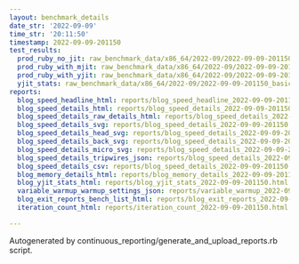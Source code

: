 ```yaml
---
layout: benchmark_details
date_str: '2022-09-09'
time_str: '20:11:50'
timestamp: 2022-09-09-201150
test_results:
  prod_ruby_no_jit: raw_benchmark_data/x86_64/2022-09/2022-09-09-201150_basic_benchmark_prod_ruby_no_jit.json
  prod_ruby_with_mjit: raw_benchmark_data/x86_64/2022-09/2022-09-09-201150_basic_benchmark_prod_ruby_with_mjit.json
  prod_ruby_with_yjit: raw_benchmark_data/x86_64/2022-09/2022-09-09-201150_basic_benchmark_prod_ruby_with_yjit.json
  yjit_stats: raw_benchmark_data/x86_64/2022-09/2022-09-09-201150_basic_benchmark_yjit_stats.json
reports:
  blog_speed_headline_html: reports/blog_speed_headline_2022-09-09-201150.html
  blog_speed_details_html: reports/blog_speed_details_2022-09-09-201150.html
  blog_speed_details_raw_details_html: reports/blog_speed_details_2022-09-09-201150.raw_details.html
  blog_speed_details_svg: reports/blog_speed_details_2022-09-09-201150.svg
  blog_speed_details_head_svg: reports/blog_speed_details_2022-09-09-201150.head.svg
  blog_speed_details_back_svg: reports/blog_speed_details_2022-09-09-201150.back.svg
  blog_speed_details_micro_svg: reports/blog_speed_details_2022-09-09-201150.micro.svg
  blog_speed_details_tripwires_json: reports/blog_speed_details_2022-09-09-201150.tripwires.json
  blog_speed_details_csv: reports/blog_speed_details_2022-09-09-201150.csv
  blog_memory_details_html: reports/blog_memory_details_2022-09-09-201150.html
  blog_yjit_stats_html: reports/blog_yjit_stats_2022-09-09-201150.html
  variable_warmup_warmup_settings_json: reports/variable_warmup_2022-09-09-201150.warmup_settings.json
  blog_exit_reports_bench_list_html: reports/blog_exit_reports_2022-09-09-201150.bench_list.html
  iteration_count_html: reports/iteration_count_2022-09-09-201150.html

---
```

Autogenerated by continuous_reporting/generate_and_upload_reports.rb script.
